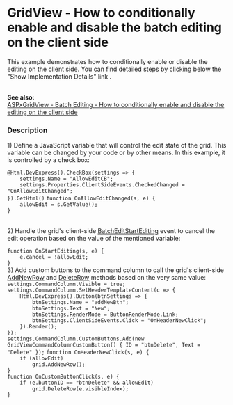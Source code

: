 # GridView - How to conditionally enable and disable the batch editing on the client side


<p>This example demonstrates how to conditionally enable or disable the editing on the client side. You can find detailed steps by clicking below the "Show Implementation Details" link .<br><br></p>
<p><strong>See also:<br></strong><a href="https://www.devexpress.com/Support/Center/p/T150957">ASPxGridView - Batch Editing - How to conditionally enable and disable the editing on the client side</a></p>


<h3>Description</h3>

<p>1) Define a JavaScript variable that will control the edit state of the grid. This variable can be changed by your code or by other means. In this example, it is controlled by a check box:</p>
<code lang="cs">@Html.DevExpress().CheckBox(settings =&gt; {
    settings.Name = "AllowEditCB";
    settings.Properties.ClientSideEvents.CheckedChanged = "OnAllowEditChanged";
}).GetHtml()</code>
<code lang="js">function OnAllowEditChanged(s, e) {
    allowEdit = s.GetValue();
}</code>
<p><br>2) Handle the grid's client-side <a href="https://documentation.devexpress.com/#AspNet/DevExpressWebASPxGridViewScriptsASPxClientGridView_BatchEditStartEditingtopic">BatchEditStartEditing</a> event to cancel the edit operation based on the value of the mentioned variable:</p>
<code lang="js">function OnStartEditing(s, e) {
    e.cancel = !allowEdit;
}</code>
<br>3) Add custom buttons to the command column to call the grid's client-side <a href="https://documentation.devexpress.com/#AspNet/DevExpressWebASPxGridViewScriptsASPxClientGridView_AddNewRowtopic">AddNewRow</a> and <a href="https://documentation.devexpress.com/#AspNet/DevExpressWebASPxGridViewScriptsASPxClientGridView_DeleteRowtopic">DeleteRow</a> methods based on the very same value:<br>
<code lang="cs">settings.CommandColumn.Visible = true;
settings.CommandColumn.SetHeaderTemplateContent(c =&gt; {
    Html.DevExpress().Button(btnSettings =&gt; {
        btnSettings.Name = "addNewBtn";
        btnSettings.Text = "New";
        btnSettings.RenderMode = ButtonRenderMode.Link;
        btnSettings.ClientSideEvents.Click = "OnHeaderNewClick";                
    }).Render();
});
settings.CommandColumn.CustomButtons.Add(new GridViewCommandColumnCustomButton() { ID = "btnDelete", Text = "Delete" });</code>
<code lang="js">function OnHeaderNewClick(s, e) {
    if (allowEdit)
        grid.AddNewRow();
}
function OnCustomButtonClick(s, e) {
    if (e.buttonID == "btnDelete" &amp;&amp; allowEdit)
        grid.DeleteRow(e.visibleIndex);
}</code>
<p>&nbsp;</p>

<br/>


